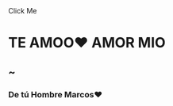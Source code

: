 <div class="bgoverlay">
  <div class="container">
    <span class="ico">
      <span class="ico2"></span>
      <span class="title">Click Me</span>
    </span>
    <div class="endtext">
      <span class="close" title="Close"><i class="fa fa-times"></i></span>  
      <h1>TE AMOO❤️ AMOR MIO</h1>
      <h2>~</h2>
      <h3>De tú Hombre Marcos❤️</h3>
    </div>
  </div>
